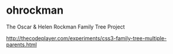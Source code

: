 ohrockman
=========

The Oscar &amp; Helen Rockman Family Tree Project 

http://thecodeplayer.com/experiments/css3-family-tree-multiple-parents.html
